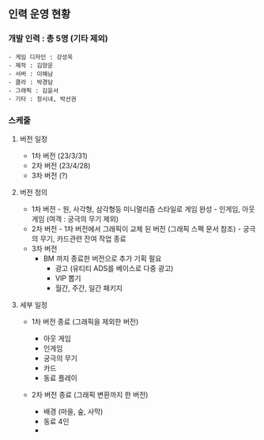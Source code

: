 ## 인력 운영 현황
### 개발 인력 : 총 5명 (기타 제외) 
    - 게임 디자인 : 강성욱
    - 제작 : 김양운
    - 서버 : 이해남
    - 클라 : 박경담
    - 그래픽 : 김윤서
    - 기타 : 장시내, 박선권

### 스케줄 
1) 버전 일정
    - 1차 버전 (23/3/31)
    - 2차 버전 (23/4/28)
    - 3차 버전 (?)
2) 버전 정의
    - 1차 버전
          - 원, 사각형, 삼각형등 미니멀리즘 스타일로 게임 완성 
          - 인게임, 아웃게임 (여객 : 궁극의 무기 제외)
    - 2차 버전 
          - 1차 버전에서 그래픽이 교체 된 버전 (그래픽 스펙 문서 참조)
          - 궁극의 무기, 카드관련 잔여 작업 종료
     - 3차 버전
          - BM 까지 종료한 버전으로 추가 기획 필요
            - 광고 (유티티 ADS를 베이스로 다중 광고)
            - VIP 뽑기
            - 월간, 주간, 일간 패키지 

3) 세부 일정
    - 1차 버전 종료 (그래픽을 제외한 버전)
      - 아웃 게임
      - 인게임
      - 궁극의 무기
      - 카드 
      - 동료 플레이      

    - 2차 버전 종료 (그래픽 변환까지 한 버전)
      - 배경 (마을, 숲, 사막)
      - 동료 4인
      - 
